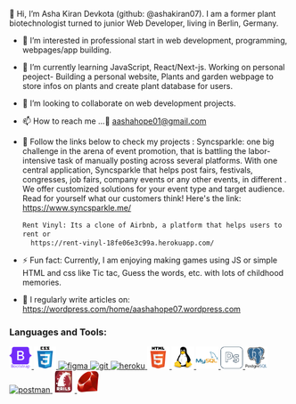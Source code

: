 

👋 Hi, I’m Asha Kiran Devkota (github: @ashakiran07). I am a former plant biotechnologist turned to junior Web Developer, living in Berlin, Germany.
- 👀 I’m interested in professional start in web development, programming, webpages/app building.
- 🌱  I’m currently learning JavaScript, React/Next-js. Working on personal peoject- Building a personal website, Plants and garden webpage to store infos on plants and create plant database for users.
- 💞️ I’m looking to collaborate on web development projects.
- 📫 How to reach me ...📩 aashahope01@gmail.com
  
- 🔗 Follow the links below to check my projects :
     Syncsparkle: one big challenge in the arena of event promotion, that is battling the labor-intensive task of manually posting across several platforms.
        With one central application, Syncsparkle that helps post fairs, festivals, congresses, job fairs, company events or any other events, in different .
        We offer customized solutions for your event type and target audience. Read for yourself what our customers think!
        Here's the link: https://www.syncsparkle.me/

      Rent Vinyl: Its a clone of Airbnb, a platform that helps users to rent or 
        https://rent-vinyl-18fe06e3c99a.herokuapp.com/
  
- ⚡ Fun fact: Currently, I am enjoying making games using JS or simple HTML and css like Tic tac, Guess the words, etc. with lots of childhood memories.
- 📝 I regularly write articles on: https://wordpress.com/home/aashahope07.wordpress.com

<h3 align="left">Languages and Tools:</h3>
<p align="left"> <a href="https://getbootstrap.com" target="_blank" rel="noreferrer"> <img src="https://raw.githubusercontent.com/devicons/devicon/master/icons/bootstrap/bootstrap-plain-wordmark.svg" alt="bootstrap" width="40" height="40"/> </a> <a href="https://www.w3schools.com/css/" target="_blank" rel="noreferrer"> <img src="https://raw.githubusercontent.com/devicons/devicon/master/icons/css3/css3-original-wordmark.svg" alt="css3" width="40" height="40"/> </a> <a href="https://www.figma.com/" target="_blank" rel="noreferrer"> <img src="https://www.vectorlogo.zone/logos/figma/figma-icon.svg" alt="figma" width="40" height="40"/> </a> <a href="https://git-scm.com/" target="_blank" rel="noreferrer"> <img src="https://www.vectorlogo.zone/logos/git-scm/git-scm-icon.svg" alt="git" width="40" height="40"/> </a> <a href="https://heroku.com" target="_blank" rel="noreferrer"> <img src="https://www.vectorlogo.zone/logos/heroku/heroku-icon.svg" alt="heroku" width="40" height="40"/> </a> <a href="https://www.w3.org/html/" target="_blank" rel="noreferrer"> <img src="https://raw.githubusercontent.com/devicons/devicon/master/icons/html5/html5-original-wordmark.svg" alt="html5" width="40" height="40"/> </a> <a href="https://www.linux.org/" target="_blank" rel="noreferrer"> <img src="https://raw.githubusercontent.com/devicons/devicon/master/icons/linux/linux-original.svg" alt="linux" width="40" height="40"/> </a> <a href="https://www.mysql.com/" target="_blank" rel="noreferrer"> <img src="https://raw.githubusercontent.com/devicons/devicon/master/icons/mysql/mysql-original-wordmark.svg" alt="mysql" width="40" height="40"/> </a> <a href="https://www.photoshop.com/en" target="_blank" rel="noreferrer"> <img src="https://raw.githubusercontent.com/devicons/devicon/master/icons/photoshop/photoshop-line.svg" alt="photoshop" width="40" height="40"/> </a> <a href="https://www.postgresql.org" target="_blank" rel="noreferrer"> <img src="https://raw.githubusercontent.com/devicons/devicon/master/icons/postgresql/postgresql-original-wordmark.svg" alt="postgresql" width="40" height="40"/> </a> <a href="https://postman.com" target="_blank" rel="noreferrer"> <img src="https://www.vectorlogo.zone/logos/getpostman/getpostman-icon.svg" alt="postman" width="40" height="40"/> </a> <a href="https://rubyonrails.org" target="_blank" rel="noreferrer"> <img src="https://raw.githubusercontent.com/devicons/devicon/master/icons/rails/rails-original-wordmark.svg" alt="rails" width="40" height="40"/> </a> <a href="https://www.ruby-lang.org/en/" target="_blank" rel="noreferrer"> <img src="https://raw.githubusercontent.com/devicons/devicon/master/icons/ruby/ruby-original.svg" alt="ruby" width="40" height="40"/> </a> </p>
